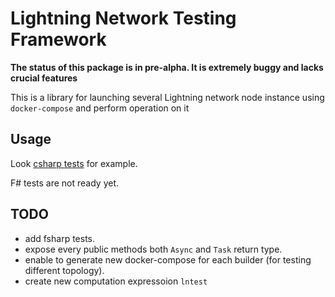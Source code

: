 # Lightning Network Testing Framework

**The status of this package is in pre-alpha. It is extremely buggy and lacks crucial features**

This is a library for launching several Lightning network node instance using `docker-compose` and perform operation on it

## Usage

Look [csharp tests](https://github.com/joemphilips/LNTestFramework/tree/master/LNTestFramework.Tests.CSharp) for example.

F# tests are not ready yet.

## TODO

* add fsharp tests.
* expose every public methods both `Async` and `Task` return type.
* enable to generate new docker-compose for each builder (for testing different topology).
* create new computation expressoion `lntest`
